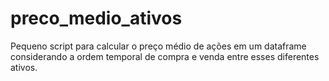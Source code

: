 # preco_medio_ativos
Pequeno script para calcular o preço médio de ações em um dataframe considerando a ordem temporal de compra e venda entre esses diferentes ativos.
